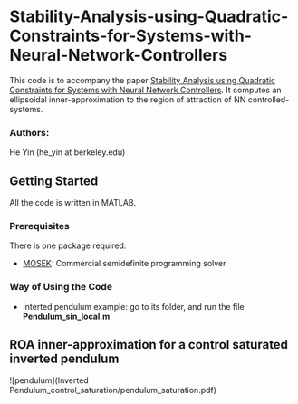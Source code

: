 # Stability-Analysis-using-Quadratic-Constraints-for-Systems-with-Neural-Network-Controllers
This code is to accompany the paper [Stability Analysis using Quadratic Constraints for Systems with Neural Network Controllers](https://arxiv.org/pdf/2006.07579.pdf). It computes an ellipsoidal inner-approximation to the region of attraction of NN controlled-systems.

### Authors:
He Yin (he_yin at berkeley.edu)

## Getting Started
All the code is written in MATLAB.

### Prerequisites
There is one package required:
* [MOSEK](https://www.mosek.com/): Commercial semidefinite programming solver

### Way of Using the Code
* Interted pendulum example: go to its folder, and run the file **Pendulum_sin_local.m**

## ROA inner-approximation for a control saturated inverted pendulum
![pendulum](Inverted Pendulum_control_saturation/pendulum_saturation.pdf)